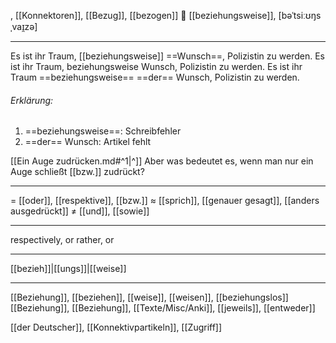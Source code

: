 , [[Konnektoren]], [[Bezug]], [[bezogen]]
🔗 [[beziehungsweise]], [bəˈtsiːʊŋsˌvaɪ̯zə]

---
Es ist ihr Traum, [[beziehungsweise]] ==Wunsch==, Polizistin zu werden.
Es ist ihr Traum, beziehungsweise Wunsch, Polizistin zu werden.
Es ist ihr Traum ==beziehungsweise== ==der== Wunsch, Polizistin zu werden.

###### Erklärung:
1) ==beziehungsweise==: Schreibfehler
2) ==der== Wunsch: Artikel fehlt




[[Ein Auge zudrücken.md#^1|^]] Aber was bedeutet es, wenn man nur ein Auge schließt [[bzw.]] zudrückt?

---
= [[oder]], [[respektive]], [[bzw.]]
≈ [[sprich]], [[genauer gesagt]], [[anders ausgedrückt]]
≠ [[und]], [[sowie]]

---
respectively, or rather, or

---
[[bezieh]]|[[ungs]]|[[weise]]

---
[[Beziehung]], [[beziehen]], [[weise]], [[weisen]], [[beziehungslos]]
[[Beziehung]], [[Beziehung]], [[Texte/Misc/Anki]], [[jeweils]], [[entweder]]

[[der Deutscher]], [[Konnektivpartikeln]], [[Zugriff]]